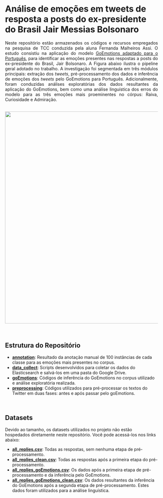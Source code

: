 # Análise de emoções em tweets de resposta a posts do ex-presidente do Brasil Jair Messias Bolsonaro

<p align="justify">
Neste repositório estão armazenados os códigos e recursos empregados na pesquisa de TCC conduzida pela aluna Fernanda Malheiros Assi. O estudo consistiu na aplicação do modelo <a href="https://github.com/Luzo0/GoEmotions_portuguese">GoEmotions adaptado para o Português</a>, para identificar as emoções presentes nas respostas a posts do ex-presidente do Brasil, Jair Bolsonaro. A Figura abaixo ilustra o pipeline geral adotado no trabalho. A investigação foi segmentada em três módulos principais: extração dos <em>tweets</em>, pré-processamento dos dados e inferência de emoções dos <em>tweets</em> pelo GoEmotions para Português. Adicionalmente, foram conduzidas análises exploratórias dos dados resultantes da aplicação do GoEmotions, bem como uma análise linguística dos erros do modelo para as três emoções mais proeminentes no córpus: Raiva, Curiosidade e Admiração.

<br>
<br>

<p align="center">
  <img src="https://github.com/LALIC-UFSCar/TCC_Fernanda_Malheiros/assets/31036627/c0313fde-521c-4da6-8107-954e5b29fe89)" width="700">
</p>

<br>

## Estrutura do Repositório

- [**annotation**](https://github.com/LALIC-UFSCar/TCC_Fernanda_Malheiros/tree/main/annotation): Resultado da anotação manual de 100 instâncias de cada classe para as emoções mais presentes no corpus.
- [**data_collect**](https://github.com/LALIC-UFSCar/TCC_Fernanda_Malheiros/tree/main/data_collect): Scripts desenvolvidos para coletar os dados do Elasticsearch e salvá-los em uma pasta do Google Drive.
- [**goEmotions**](https://github.com/LALIC-UFSCar/TCC_Fernanda_Malheiros/tree/main/goEmotions): Códigos de inferência do GoEmotions no corpus utilizado e análise exploratória realizada.
- [**preprocessing**](https://github.com/LALIC-UFSCar/TCC_Fernanda_Malheiros/tree/main/preprocessing): Códigos utilizados para pré-processar os textos do Twitter em duas fases: antes e após passar pelo goEmotions.

<br>

## Datasets

Devido ao tamanho, os datasets utilizados no projeto não estão hospedados diretamente neste repositório. Você pode acessá-los nos links abaixo:

- [**all_replies.csv**](https://drive.google.com/file/d/10orWJfOPN-EJ0Wbu-OawOebWGQIUiBea/view?usp=sharing): Todas as respostas, sem nenhuma etapa de pré-processamento.
- [**all_replies_clean.csv**](https://drive.google.com/file/d/1RxXLzVQHUqQBRV2bQk26pFh8UayYlmHA/view?usp=sharing): Todas as respostas após a primeira etapa do pré-processamento.
- [**all_replies_goEmotions.csv**](https://drive.google.com/file/d/1KpYLp4s1gqzj6mi7-VzV1Tf8izgr16uI/view?usp=sharing): Os dados após a primeira etapa de pré-processamento e da inferência pelo GoEmotions.
- [**all_replies_goEmotions_clean.csv**](https://drive.google.com/file/d/1haI3tfX2qkJb7v7aAQPKq0kvMEq6ckTt/view?usp=sharing): Os dados resultantes da inferência do GoEmotions após a segunda etapa de pré-processamento. Estes dados foram utilizados para a análise linguística.

</p>
